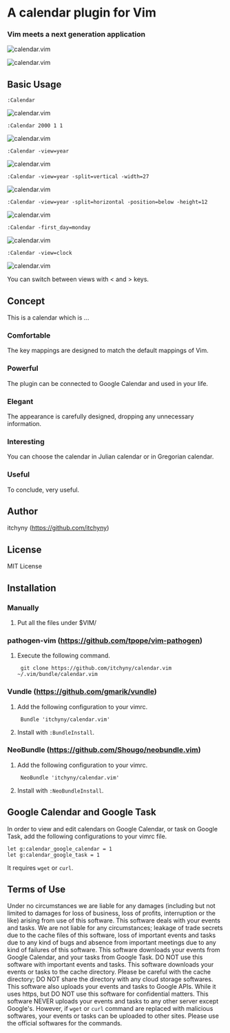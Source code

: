 # A calendar plugin for Vim
### Vim meets a next generation application

![calendar.vim](https://raw.github.com/wiki/itchyny/calendar.vim/image/image.png)

![calendar.vim](https://raw.github.com/wiki/itchyny/calendar.vim/image/views.png)

## Basic Usage

    :Calendar

![calendar.vim](https://raw.github.com/wiki/itchyny/calendar.vim/image/image0.png)

    :Calendar 2000 1 1

![calendar.vim](https://raw.github.com/wiki/itchyny/calendar.vim/image/image1.png)

    :Calendar -view=year

![calendar.vim](https://raw.github.com/wiki/itchyny/calendar.vim/image/image2.png)

    :Calendar -view=year -split=vertical -width=27

![calendar.vim](https://raw.github.com/wiki/itchyny/calendar.vim/image/image3.png)

    :Calendar -view=year -split=horizontal -position=below -height=12

![calendar.vim](https://raw.github.com/wiki/itchyny/calendar.vim/image/image4.png)

    :Calendar -first_day=monday

![calendar.vim](https://raw.github.com/wiki/itchyny/calendar.vim/image/image5.png)

    :Calendar -view=clock

![calendar.vim](https://raw.github.com/wiki/itchyny/calendar.vim/image/image6.png)

You can switch between views with &lt; and &gt; keys.

## Concept
This is a calendar which is ...

### Comfortable
The key mappings are designed to match the default mappings of Vim.

### Powerful
The plugin can be connected to Google Calendar and used in your life.

### Elegant
The appearance is carefully designed, dropping any unnecessary information.

### Interesting
You can choose the calendar in Julian calendar or in Gregorian calendar.

### Useful
To conclude, very useful.

## Author
itchyny (https://github.com/itchyny)

## License
MIT License

## Installation
### Manually
1. Put all the files under $VIM/

### pathogen-vim (https://github.com/tpope/vim-pathogen)
1. Execute the following command.

        git clone https://github.com/itchyny/calendar.vim ~/.vim/bundle/calendar.vim

### Vundle (https://github.com/gmarik/vundle)
1. Add the following configuration to your vimrc.

        Bundle 'itchyny/calendar.vim'

2. Install with `:BundleInstall`.

### NeoBundle (https://github.com/Shougo/neobundle.vim)
1. Add the following configuration to your vimrc.

        NeoBundle 'itchyny/calendar.vim'

2. Install with `:NeoBundleInstall`.

## Google Calendar and Google Task
In order to view and edit calendars on Google Calendar, or task on Google Task,
add the following configurations to your vimrc file.
```vim
let g:calendar_google_calendar = 1
let g:calendar_google_task = 1
```
It requires `wget` or `curl`.


## Terms of Use
Under no circumstances we are liable for any damages (including but not limited to damages for loss of business, loss of profits, interruption or the like) arising from use of this software.
This software deals with your events and tasks.
We are not liable for any circumstances; leakage of trade secrets due to the cache files of this software, loss of important events and tasks due to any kind of bugs and absence from important meetings due to any kind of failures of this software.
This software downloads your events from Google Calendar, and your tasks from Google Task.
DO NOT use this software with important events and tasks.
This software downloads your events or tasks to the cache directory.
Please be careful with the cache directory; DO NOT share the directory with any cloud storage softwares.
This software also uploads your events and tasks to Google APIs.
While it uses https, but DO NOT use this software for confidential matters.
This software NEVER uploads your events and tasks to any other server except Google's.
However, if `wget` or `curl` command are replaced with malicious softwares, your events or tasks can be uploaded to other sites.
Please use the official softwares for the commands.
